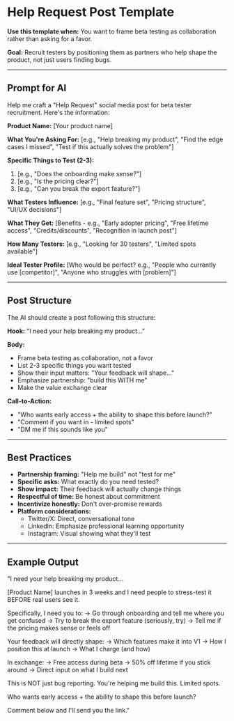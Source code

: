 # Help Request Post Template

**Use this template when:** You want to frame beta testing as collaboration rather than asking for a favor.

**Goal:** Recruit testers by positioning them as partners who help shape the product, not just users finding bugs.

---

## Prompt for AI

Help me craft a "Help Request" social media post for beta tester recruitment. Here's the information:

**Product Name:**
[Your product name]

**What You're Asking For:**
[e.g., "Help breaking my product", "Find the edge cases I missed", "Test if this actually solves the problem"]

**Specific Things to Test (2-3):**
1. [e.g., "Does the onboarding make sense?"]
2. [e.g., "Is the pricing clear?"]
3. [e.g., "Can you break the export feature?"]

**What Testers Influence:**
[e.g., "Final feature set", "Pricing structure", "UI/UX decisions"]

**What They Get:**
[Benefits - e.g., "Early adopter pricing", "Free lifetime access", "Credits/discounts", "Recognition in launch post"]

**How Many Testers:**
[e.g., "Looking for 30 testers", "Limited spots available"]

**Ideal Tester Profile:**
[Who would be perfect? e.g., "People who currently use [competitor]", "Anyone who struggles with [problem]"]

---

## Post Structure

The AI should create a post following this structure:

**Hook:** "I need your help breaking my product..."

**Body:**
- Frame beta testing as collaboration, not a favor
- List 2-3 specific things you want tested
- Show their input matters: "Your feedback will shape..."
- Emphasize partnership: "build this WITH me"
- Make the value exchange clear

**Call-to-Action:**
- "Who wants early access + the ability to shape this before launch?"
- "Comment if you want in - limited spots"
- "DM me if this sounds like you"

---

## Best Practices

- **Partnership framing:** "Help me build" not "test for me"
- **Specific asks:** What exactly do you need tested?
- **Show impact:** Their feedback will actually change things
- **Respectful of time:** Be honest about commitment
- **Incentivize honestly:** Don't over-promise rewards
- **Platform considerations:**
  - Twitter/X: Direct, conversational tone
  - LinkedIn: Emphasize professional learning opportunity
  - Instagram: Visual showing what they'll test

---

## Example Output

"I need your help breaking my product...

[Product Name] launches in 3 weeks and I need people to stress-test it BEFORE real users see it.

Specifically, I need you to:
→ Go through onboarding and tell me where you get confused
→ Try to break the export feature (seriously, try)
→ Tell me if the pricing makes sense or feels off

Your feedback will directly shape:
→ Which features make it into V1
→ How I position this at launch
→ What I charge (and how)

In exchange:
→ Free access during beta
→ 50% off lifetime if you stick around
→ Direct input on what I build next

This is NOT just bug reporting. You're helping me build this. Limited spots.

Who wants early access + the ability to shape this before launch?

Comment below and I'll send you the link."
